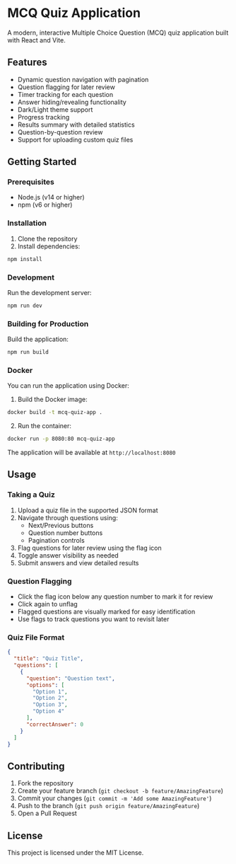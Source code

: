 # MCQ Quiz Application

A modern, interactive Multiple Choice Question (MCQ) quiz application built with React and Vite.

## Features

- Dynamic question navigation with pagination
- Question flagging for later review
- Timer tracking for each question
- Answer hiding/revealing functionality
- Dark/Light theme support
- Progress tracking
- Results summary with detailed statistics
- Question-by-question review
- Support for uploading custom quiz files

## Getting Started

### Prerequisites

- Node.js (v14 or higher)
- npm (v6 or higher)

### Installation

1. Clone the repository
2. Install dependencies:
```bash
npm install
```

### Development

Run the development server:
```bash
npm run dev
```

### Building for Production

Build the application:
```bash
npm run build
```

### Docker

You can run the application using Docker:

1. Build the Docker image:
```bash
docker build -t mcq-quiz-app .
```

2. Run the container:
```bash
docker run -p 8080:80 mcq-quiz-app
```

The application will be available at `http://localhost:8080`

## Usage

### Taking a Quiz

1. Upload a quiz file in the supported JSON format
2. Navigate through questions using:
   - Next/Previous buttons
   - Question number buttons
   - Pagination controls
3. Flag questions for later review using the flag icon
4. Toggle answer visibility as needed
5. Submit answers and view detailed results

### Question Flagging

- Click the flag icon below any question number to mark it for review
- Click again to unflag
- Flagged questions are visually marked for easy identification
- Use flags to track questions you want to revisit later

### Quiz File Format

```json
{
  "title": "Quiz Title",
  "questions": [
    {
      "question": "Question text",
      "options": [
        "Option 1",
        "Option 2",
        "Option 3",
        "Option 4"
      ],
      "correctAnswer": 0
    }
  ]
}
```

## Contributing

1. Fork the repository
2. Create your feature branch (`git checkout -b feature/AmazingFeature`)
3. Commit your changes (`git commit -m 'Add some AmazingFeature'`)
4. Push to the branch (`git push origin feature/AmazingFeature`)
5. Open a Pull Request

## License

This project is licensed under the MIT License.
